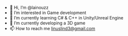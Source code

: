 - 👋 Hi, I’m @lainouzz
- 👀 I’m interested in Game development
- 🌱 I’m currently learning C# & C++ in Unity/Unreal Engine
- 🌱 I’m currently developing a 3D game
- 📫 How to reach me linuslind3@gmail.com

<!---
lainouzz/lainouzz is a ✨ special ✨ repository because its `README.md` (this file) appears on your GitHub profile.
You can click the Preview link to take a look at your changes.
--->

